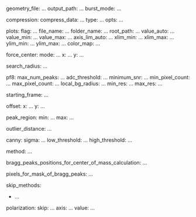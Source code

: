 geometry_file: ...
output_path: ...
burst_mode: ...

compression:
  compress_data: ...
  type: ...
  opts: ...

plots:
  flag: ...
  file_name: ...
  folder_name: ...
  root_path: ...
  value_auto: ...
  value_min: ...
  value_max: ...
  axis_lim_auto: ...
  xlim_min: ...
  xlim_max: ...
  ylim_min: ... 
  ylim_max: ...
  color_map: ...
  
force_center:
  mode: ...
  x: ...
  y: ...

search_radius: ...

pf8:
  max_num_peaks: ...
  adc_threshold: ...
  minimum_snr: ...
  min_pixel_count: ...
  max_pixel_count: ...
  local_bg_radius: ...
  min_res: ...
  max_res: ...

starting_frame: ...

offset:
  x: ...
  y: ...

peak_region:
  min: ...
  max: ...

outlier_distance: ...

canny:
  sigma: ...
  low_threshold: ...
  high_threshold: ...

method: ...

bragg_peaks_positions_for_center_of_mass_calculation: ...

pixels_for_mask_of_bragg_peaks: ...

skip_methods:
  - ...
  
polarization:
  skip: ...
  axis: ...
  value: ...